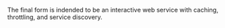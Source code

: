 The final form is indended to be an interactive web service with caching, throttling, and service discovery.
